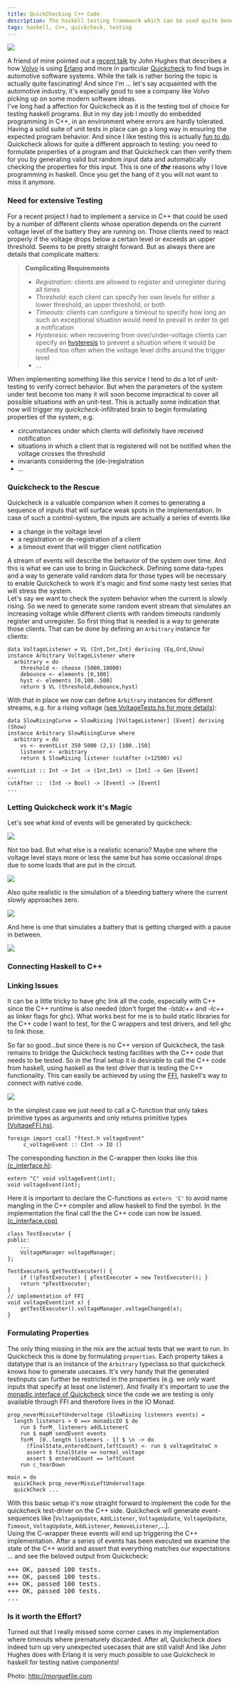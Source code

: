 ```yaml
---
title: QuickChecking C++ Code
description: The haskell testing framework which can be used quite beneficial to test C++ code
tags: haskell, C++, quickcheck, testing
---
```


![](/images/quickcheck/bugs.jpg)

A friend of mine pointed out a [recent talk] by John Hughes that describes a how [Volvo] is using [Erlang] and more in particular [Quickcheck] to find bugs in automotive software systems. While the talk is rather boring the topic is actually quite fascinating! And since I'm ... let's say acquainted with the automotive industry, it's especially good to see a company like Volvo picking up on some modern software ideas.  
I've long had a affection for Quickcheck as it is the testing tool of choice for testing haskell programs. But in my day job I mostly do embedded programming in C++, in an environment where errors are hardly tolerated. Having a solid suite of unit tests in place can go a long way in ensuring the expected program behavior. And since I like testing this is actually [fun to do].
Quickcheck allows for quite a different approach to testing: you need to formulate properties of a program and that Quickcheck can then verify them for you by generating valid but random input data and automatically checking the properties for this input. This is one of ___the___ reasons why I love programming in haskell. Once you get the hang of it you will not want to miss it anymore.

### Need for extensive Testing

For a recent project I had to implement a service in C++ that could be used by a number of different clients whose operation depends on the current voltage level of the battery they are running on. Those clients need to react properly if the voltage drops below a certain level or exceeds an upper threshold.
Seems to be pretty straight forward. But as always there are details that complicate matters:

> __Complicating Requirements__
>
> * _Registration:_ clients are allowed to register and unregister during all times
> * _Threshold:_ each client can specify her own levels for either a lower threshold, an upper threshold, or both
> * _Timeouts:_ clients can configure a timeout to specify how long an such an exceptional situation would need to prevail in order to get a notification
> * _Hysteresis:_ when recovering from over/under-voltage clients can specify an [hysteresis](http://en.wikipedia.org/wiki/Hysteresis#Control_systems) to prevent a situation where it would be notified too often when the voltage level drifts around the trigger level
> * ...

When implementing something like this service I tend to do a lot of unit-testing to verify correct behavior. But when the parameters of the system under test become too many it will soon become impractical to cover all possible situations with an unit-test.
This is actually some indication that now will trigger my *quickcheck*-infiltrated brain to begin formulating properties of the system, e.g.

* circumstances under which clients will definitely have received notification
* situations in which a client that is registered will not be notified when the voltage crosses the threshold
* invariants considering the (de-)registration
* ...

### Quickcheck to the Rescue

Quickcheck is a valuable companion when it comes to generating a sequence of inputs that will surface weak spots in the implementation. In case of such a control-system, the inputs are actually a series of events like

* a change in the voltage level
* a registration or de-registration of a client
* a timeout event that will trigger client notification

A stream of events will describe the behavior of the system over time. And this is what we can use to bring in Quickcheck.
Defining some data-types and a way to generate valid random data for those types will be necessary to enable Quickcheck to work it's magic and find some nasty test series that will stress the system.  
Let's say we want to check the system behavior when the current is slowly rising. So we need to generate some random event stream that simulates an increasing voltage while different clients with random timeouts randomly register and unregister. So first thing that is needed is a way to generate those clients. That can be done by defining an `Arbitrary` instance for clients:

~~~ {.haskell}
data VoltageListener = VL (Int,Int,Int) deriving (Eq,Ord,Show)
instance Arbitrary VoltageListener where
  arbitrary = do
    threshold <- choose (5000,10000)
    debounce <- elements [0,100]
    hyst <- elements [0,100..500]
    return $ VL (threshold,debounce,hyst)
~~~

With that in place we now can define `Arbitrary` instances for different streams, e.g. for a rising voltage [(see VoltageTests.hs for more details)]:

~~~ {.haskell}
data SlowRisingCurve = SlowRising [VoltageListener] [Event] deriving (Show)
instance Arbitrary SlowRisingCurve where
  arbitrary = do
    vs <- eventList 350 5000 (2,1) [100..150]
    listener <- arbitrary
    return $ SlowRising listener (cutAfter (>12500) vs)

eventList :: Int -> Int -> (Int,Int) -> [Int] -> Gen [Event]
...
cutAfter ::  (Int -> Bool) -> [Event] -> [Event]
...
~~~

### Letting Quickcheck work it's Magic

Let's see what kind of events will be generated by quickcheck:

![](/images/quickcheck/slowlyRising.png)

Not too bad. But what else is a realistic scenario? Maybe one where the voltage level stays more or less the same but has some occasional drops due to some loads that are put in the circuit.

![](/images/quickcheck/short_drops.png)

Also quite realistic is the simulation of a bleeding battery where the current slowly approaches zero.

![](/images/quickcheck/slowlyDeclining.png)

And here is one that simulates a battery that is getting charged with a pause in between.

![](/images/quickcheck/riseFallRise.png)

### Connecting Haskell to C++

<div class="information rightinfo">

### Linking Issues

It can be a little tricky to have ghc link all the code, especially with C++ since the C++ runtime is also needed (don't forget the _-lstdc++_ and _-lc++_ as linker flags for ghc). What works best for me is to build static libraries for the C++ code I want to test, for the C wrappers and test drivers, and tell ghc to link those.

</div>

So far so good...but since there is no C++ version of Quickcheck, the task remains to bridge the Quickcheck testing facilities with the C++ code that needs to be tested. So in the final setup it is desirable to call the C++ code from haskell, using haskell as the test driver that is testing the C++ functionality. This can easily be achieved by using the [FFI], haskell's way to connect with native code.

![](/images/quickcheck/pipe.png)

In the simplest case we just need to call a C-function that only takes primitive types as arguments and only returns primitive types [(VoltageFFI.hs)].

~~~ {.haskell}
foreign import ccall "ftest.h voltageEvent"
     c_voltageEvent :: CInt -> IO ()
~~~

The corresponding function in the C-wrapper then looks like this [(c_interface.h)]:

~~~ {.c}
extern "C" void voltageEvent(int);
void voltageEvent(int);
~~~

Here it is important to declare the C-functions as `extern 'C'` to avoid name mangling in the C++ compiler and allow haskell to find the symbol. In the implementation the final call the the C++ code can now be issued. [(c_interface.cpp)]

~~~ {.cpp}
class TestExecuter {
public:
    ...
    VoltageManager voltageManager;
};

TestExecuter& getTestExecuter() {
    if (!pTestExecuter) { pTestExecuter = new TestExecuter(); }
    return *pTestExecuter;
}
// implementation of FFI
void voltageEvent(int x) {
    getTestExecuter().voltageManager.voltageChanged(x);
}
~~~

### Formulating Properties

The only thing missing in the mix are the actual tests that we want to run. In Quickcheck this is done by formulating `properties`. Each property takes a datatype that is an instance of the `Arbitrary` typeclass so that quickcheck knows how to generate usecases. It's very handy that the generated testinputs can further be restricted in the properties (e.g. we _only_ want inputs that specify at least one listener). And finally it's important to use the [monadic interface of Quickcheck] since the code we are testing is only available through FFI and therefore lives in the IO Monad.

~~~ {.haskell}
prop_neverMissLeftUndervoltage (SlowRising listeners events) =
  length listeners > 0 ==> monadicIO $ do
    run $ forM_ listeners addListenerC
    run $ mapM sendEvent events
    forM_ [0..length listeners - 1] $ \n -> do
      (finalState,enteredCount,leftCount) <- run $ voltageStateC n
      assert $ finalState == normal_voltage
      assert $ enteredCount == leftCount
    run c_tearDown

main = do
  quickCheck prop_neverMissLeftUndervoltage
  quickCheck ...
~~~

With this basic setup it's now straight forward to implement the code for the quickcheck test-driver on the C++ side. Quickcheck will generate event-sequences like [`VoltageUpdate`, `AddListener`, `VoltageUpdate`, `VoltageUpdate`, `Timeout`, `VoltagUpdate`, `AddListener`, `RemoveListener`,...].  
Using the C-wrapper these events will end up triggering the C++ implementation. After a series of events has been executed we examine the state of the C++ world and assert that everything matches our expectations ... and see the beloved output from Quickcheck:

<pre class="terminal">
+++ OK, passed 100 tests.
+++ OK, passed 100 tests.
+++ OK, passed 100 tests.
+++ OK, passed 100 tests.
...
</pre>

### Is it worth the Effort?

Turned out that I really missed some corner cases in my implementation where timeouts where prematurely discarded. After all, Quickcheck _does_ indeed turn up very unexpected usecases that are still valid! And like John Hughes does with Erlang it is very much possible to use Quickcheck in haskell for testing native components!

<citation>Photo: http://morguefile.com</citation>

[Quickcheck]:http://en.wikipedia.org/wiki/QuickCheck
[Volvo]:http://www.volvo.com
[recent talk]:http://vimeo.com/42751120
[Erlang]:http://www.erlang.org
[fun to do]:/posts/2011-07-11-gtest.html
[FFI]:http://www.haskell.org/haskellwiki/Foreign_Function_Interface
[(see VoltageTests.hs for more details)]:https://gist.github.com/3865403#file_voltage_tests.hs
[(VoltageFFI.hs)]:https://gist.github.com/3865403#file_voltage_ffi.hs
[(c_interface.h)]:https://gist.github.com/3865403#file_c_interface.h
[(c_interface.cpp)]:https://gist.github.com/3865403#file_c_interface.cpp
[monadic interface of Quickcheck]:http://www.cse.chalmers.se/~rjmh/Papers/QuickCheckST.ps

